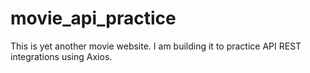 # movie_api_practice
This is yet another movie website. I am building it to practice API REST integrations using Axios.
